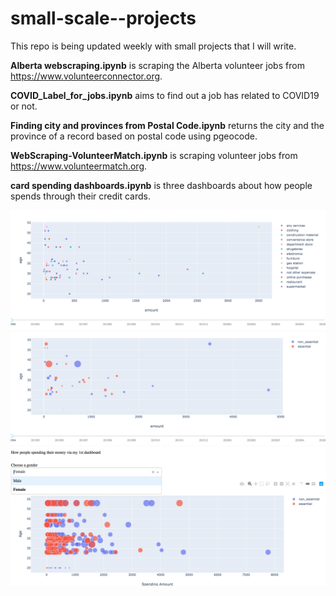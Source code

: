 # small-scale--projects

This repo is being updated weekly with small projects that I will write. 

**Alberta webscraping.ipynb** is scraping the Alberta volunteer jobs from https://www.volunteerconnector.org.

**COVID_Label_for_jobs.ipynb** aims to find out a job has related to COVID19 or not.

**Finding city and provinces from Postal Code.ipynb** returns the city and the province of a record based on postal code using pgeocode.

**WebScraping-VolunteerMatch.ipynb** is scraping volunteer jobs from https://www.volunteermatch.org.

**card spending dashboards.ipynb** is three dashboards about how people spends through their credit cards.

<img src="Images/1.png" width="550px">
<img src="Images/2.png" width="550px">
<img src="Images/3.png" width="550px">

